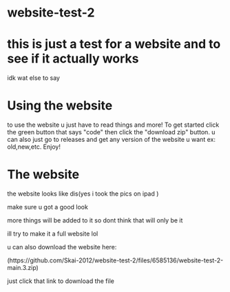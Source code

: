 # website-test-2

<head>
  <h1>this is just a test for a website and to see if it actually works</h1>

   <p> idk wat else to say</p>


  <h1>Using the website</h1>
<p>to use the website u just have to read things and more! To get started click the green button that says "code" then click the "download zip" button.
  u can also just go to releases and get any version of the website u want ex: old,new,etc. Enjoy!</p>
  
  <h1>The website</h1>
  <p> the website looks like dis(yes i took the pics on ipad )</p>
  <p>make sure u got a good look</p>
  <p>more things will be added to it so dont think that will only be it</p>
  <p> ill try to make it a full website lol</p>
  <p> u can also download the website here:</p> (https://github.com/Skai-2012/website-test-2/files/6585136/website-test-2-main.3.zip)
  <p> just click that link to download the file</p>
